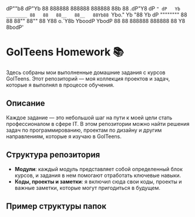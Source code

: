  dP""b8  dP"Yb           88 888888 888888 888888 88b 88 .dP"Y8 
dP   `" dP   Yb ________ 88   88   88__   88__   88Yb88 `Ybo." 
Yb  "88 Yb   dP """""""" 88   88   88""   88""   88 Y88 o.`Y8b 
 YboodP  YbodP           88   88   888888 888888 88  Y8 8bodP' 
# GoITeens Homework 📚

Здесь собраны мои выполненные домашние задания с курсов GoITeens. Этот репозиторий — моя коллекция проектов и задач, которые я выполнял в процессе обучения. 

## Описание

Каждое задание — это небольшой шаг на пути к моей цели стать профессионалом в сфере IT. В этом репозитории можно найти решения задач по программированию, проектам по дизайну и другим направлениям, которые я изучаю в GoITeens.

## Структура репозитория

- **Модули**: каждый модуль представляет собой определенный блок курсов, и задания в нем помогают отработать ключевые навыки.
- **Коды, проекты и заметки**: я включил сюда свои коды, проекты и важные заметки, которые могут пригодиться в будущем.

## Пример структуры папок


